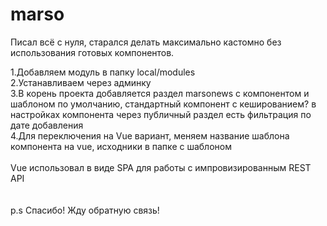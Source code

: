 # marso
Писал всё с нуля, старался делать максимально кастомно без использования готовых компонентов.

1.Добавляем модуль в папку local/modules<br />
2.Устанавливаем через админку<br />
3.В корень проекта добавляется раздел marsonews с компонентом и шаблоном по умолчанию, стандартный компонент с кешированием? в настройках компонента через публичный раздел есть фильтрация по дате добавления <br />
4.Для переключения на Vue вариант, меняем название шаблона компонента на vue, исходники в папке с шаблоном<br />
<br />
Vue использовал в виде SPA для работы с импровизированным REST API
<br /><br /><br />
p.s Спасибо! Жду обратную связь!
